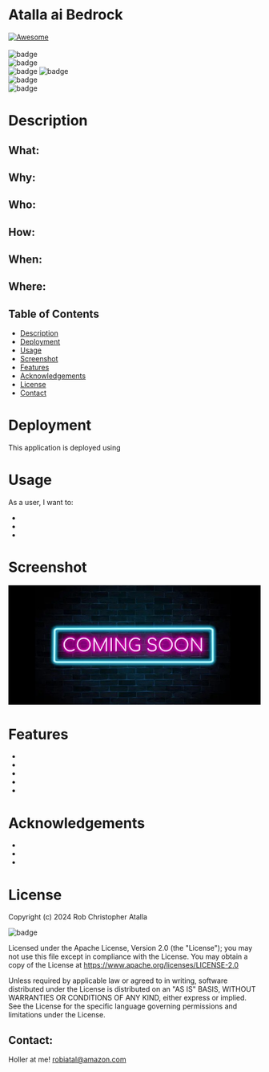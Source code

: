 # Atalla ai Bedrock 

  [![Awesome](https://cdn.rawgit.com/sindresorhus/awesome/d7305f38d29fed78fa85652e3a63e154dd8e8829/media/badge.svg)](https://github.com/ratalla816/Atalla-ai-Bedrock)
  <br>
  <br>
  ![badge](https://img.shields.io/github/languages/top/ratalla816/Atalla-ai-Bedrock) 
  <br>
  ![badge](https://img.shields.io/github/languages/count/ratalla816/Atalla-ai-Bedrock)
  <br>
  ![badge](https://img.shields.io/github/issues/ratalla816/Atalla-ai-Bedrock) ![badge](https://img.shields.io/github/issues-closed/ratalla816/Atalla-ai-Bedrock)
  <br>
  ![badge](https://img.shields.io/github/last-commit/ratalla816/Atalla-ai-Bedrock)
  <br>
  ![badge](https://img.shields.io/badge/license-Apache2.0-important)


# Description

## What:


## Why:

## Who:


## How:


## When:


## Where:

 
  ## Table of Contents
  - [Description](#description)
  - [Deployment](#deployment)
  - [Usage](#usage)
  - [Screenshot](#screenshot)
  - [Features](#features)
  - [Acknowledgements](#acknowledgements)
  - [License](#license)
  - [Contact](#contact)

  # Deployment 

  This application is deployed using 

  # Usage

  As a user, I want to: 
  
  * 

  * 
  
  *   
  


# Screenshot

![application screenshot](public/assets/images/coming-soon.jpg)
<!-- ![screenshot](./assets/images/video2.gif) -->


# Features

* 
* 
* 
* 
* 

# Acknowledgements

* 
* 
* 

# License

Copyright (c) 2024 Rob Christopher Atalla

![badge](https://img.shields.io/badge/license-Apache2.0-important)
  <br>

Licensed under the Apache License, Version 2.0 (the "License");
you may not use this file except in compliance with the License.
You may obtain a copy of the License at <https://www.apache.org/licenses/LICENSE-2.0>

Unless required by applicable law or agreed to in writing, software
distributed under the License is distributed on an "AS IS" BASIS,
WITHOUT WARRANTIES OR CONDITIONS OF ANY KIND, either express or implied.
See the License for the specific language governing permissions and
limitations under the License.

## Contact:
Holler at me! <a href="mailto:robiatal@amazon.com">robiatal@amazon.com</a>